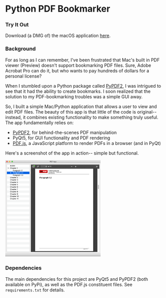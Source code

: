 # Python PDF Bookmarker

### Try It Out

Download (a DMG of) the macOS application [here](https://github.com/jonahmajumder/bookmarker/raw/master/PDF%20Bookmarker.dmg).

### Background

For as long as I can remember, I've been frustrated that Mac's built in PDF viewer (Preview) doesn't support bookmarking PDF files. Sure, Adobe Acrobat Pro can do it, but who wants to pay hundreds of dollars for a personal license?

When I stumbled upon a Python package called [PyPDF2](https://pythonhosted.org/PyPDF2/), I was intrigued to see that it had the ability to create bookmarks. I soon realized that the solution to my PDF-bookmarking troubles was a simple GUI away.

So, I built a simple Mac/Python application that allows a user to view and edit PDF files. The beauty of this app is that little of the code is original-- instead, it combines existing functionality to make something truly useful. The app fundamentally relies on:
* [PyPDF2](https://pythonhosted.org/PyPDF2/), for behind-the-scenes PDF manipulation
* PyQt5, for GUI functionality and PDF rendering
* [PDF.js](https://mozilla.github.io/pdf.js/), a JavaScript platform to render PDFs in a browser (and in PyQt)

Here's a screenshot of the app in action-- simple but functional.

<img src="pdfapp.png" width="60%">

### Dependencies

The main dependencies for this project are PyQt5 and PyPDF2 (both available on PyPi), as well as the PDF.js constituent files. See `requirements.txt` for details.

